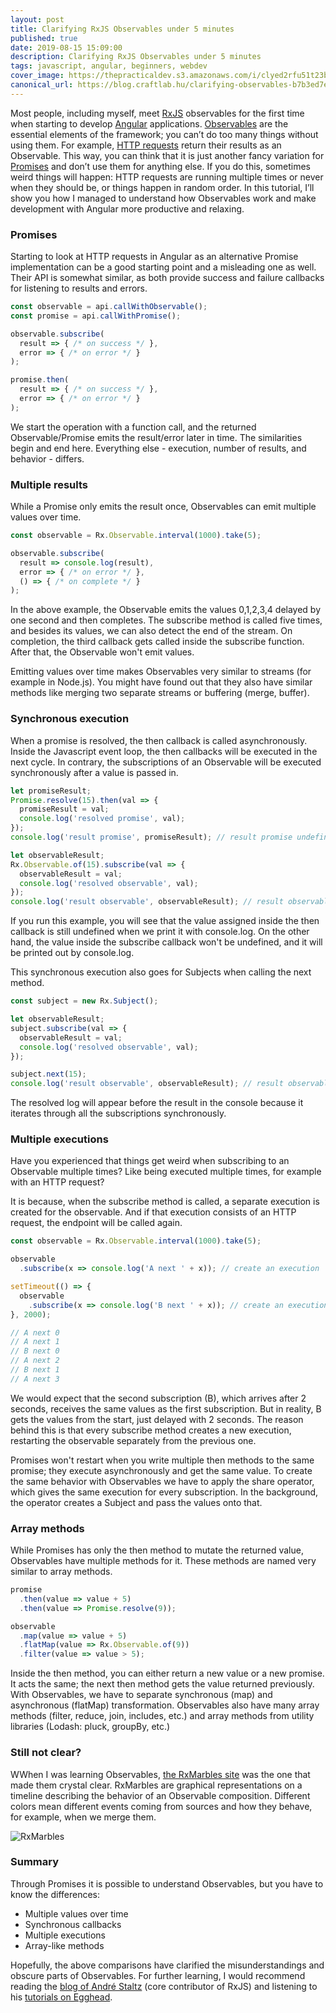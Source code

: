 ```yaml
---
layout: post
title: Clarifying RxJS Observables under 5 minutes
published: true
date: 2019-08-15 15:09:00
description: Clarifying RxJS Observables under 5 minutes
tags: javascript, angular, beginners, webdev
cover_image: https://thepracticaldev.s3.amazonaws.com/i/clyed2rfu51t23bd6mrm.png
canonical_url: https://blog.craftlab.hu/clarifying-observables-b7b3ed7e0a5f
---
```


Most people, including myself, meet [RxJS] observables for the first time when starting to develop [Angular] applications. [Observables] are the essential elements of the framework; you can’t do too many things without using them. For example, [HTTP requests][Angular Http] return their results as an Observable. This way, you can think that it is just another fancy variation for [Promises] and don’t use them for anything else. If you do this, sometimes weird things will happen: HTTP requests are running multiple times or never when they should be, or things happen in random order. In this tutorial, I’ll show you how I managed to understand how Observables work and make development with Angular more productive and relaxing.

### Promises

Starting to look at HTTP requests in Angular as an alternative Promise implementation can be a good starting point and a misleading one as well. Their API is somewhat similar, as both provide success and failure callbacks for listening to results and errors.

```javascript
const observable = api.callWithObservable();
const promise = api.callWithPromise();

observable.subscribe(
  result => { /* on success */ },
  error => { /* on error */ }
);

promise.then(
  result => { /* on success */ },
  error => { /* on error */ }
);
```

We start the operation with a function call, and the returned Observable/Promise emits the result/error later in time. The similarities begin and end here. Everything else - execution, number of results, and behavior - differs.

### Multiple results

While a Promise only emits the result once, Observables can emit multiple values over time.

```javascript
const observable = Rx.Observable.interval(1000).take(5);

observable.subscribe(
  result => console.log(result),
  error => { /* on error */ },
  () => { /* on complete */ }
);
```

In the above example, the Observable emits the values 0,1,2,3,4 delayed by one second and then completes. The subscribe method is called five times, and besides its values, we can also detect the end of the stream. On completion, the third callback gets called inside the subscribe function. After that, the Observable won't emit values.

Emitting values over time makes Observables very similar to streams (for example in Node.js). You might have found out that they also have similar methods like merging two separate streams or buffering (merge, buffer).

### Synchronous execution

When a promise is resolved, the then callback is called asynchronously. Inside the Javascript event loop, the then callbacks will be executed in the next cycle. In contrary, the subscriptions of an Observable will be executed synchronously after a value is passed in.

```javascript
let promiseResult;
Promise.resolve(15).then(val => { 
  promiseResult = val;
  console.log('resolved promise', val);
});
console.log('result promise', promiseResult); // result promise undefined

let observableResult;
Rx.Observable.of(15).subscribe(val => {
  observableResult = val;
  console.log('resolved observable', val);
});
console.log('result observable', observableResult); // result observable 15
```

If you run this example, you will see that the value assigned inside the then callback is still undefined when we print it with console.log. On the other hand, the value inside the subscribe callback won't be undefined, and it will be printed out by console.log.

This synchronous execution also goes for Subjects when calling the next method.

```javascript
const subject = new Rx.Subject();

let observableResult;
subject.subscribe(val => {
  observableResult = val;
  console.log('resolved observable', val);
});

subject.next(15);
console.log('result observable', observableResult); // result observable 15
```

The resolved log will appear before the result in the console because it iterates through all the subscriptions synchronously.

### Multiple executions

Have you experienced that things get weird when subscribing to an Observable multiple times? Like being executed multiple times, for example with an HTTP request?

It is because, when the subscribe method is called, a separate execution is created for the observable. And if that execution consists of an HTTP request, the endpoint will be called again.

```javascript
const observable = Rx.Observable.interval(1000).take(5);

observable
  .subscribe(x => console.log('A next ' + x)); // create an execution

setTimeout(() => {
  observable
    .subscribe(x => console.log('B next ' + x)); // create an execution
}, 2000);

// A next 0
// A next 1
// B next 0
// A next 2
// B next 1
// A next 3
```

We would expect that the second subscription (B), which arrives after 2 seconds, receives the same values as the first subscription. But in reality, B gets the values from the start, just delayed with 2 seconds. The reason behind this is that every subscribe method creates a new execution, restarting the observable separately from the previous one.

Promises won't restart when you write multiple then methods to the same promise; they execute asynchronously and get the same value. To create the same behavior with Observables we have to apply the share operator, which gives the same execution for every subscription. In the background, the operator creates a Subject and pass the values onto that.

### Array methods

While Promises has only the then method to mutate the returned value, Observables have multiple methods for it. These methods are named very similar to array methods.

```javascript
promise
  .then(value => value + 5)
  .then(value => Promise.resolve(9));

observable
  .map(value => value + 5)
  .flatMap(value => Rx.Observable.of(9))
  .filter(value => value > 5);
```

Inside the then method, you can either return a new value or a new promise. It acts the same; the next then method gets the value returned previously. With Observables, we have to separate synchronous (map) and asynchronous (flatMap) transformation. Observables also have many array methods (filter, reduce, join, includes, etc.) and array methods from utility libraries (Lodash: pluck, groupBy, etc.)

### Still not clear?

WWhen I was learning Observables, [the RxMarbles site][RxMarbles] was the one that made them crystal clear. RxMarbles are graphical representations on a timeline describing the behavior of an Observable composition. Different colors mean different events coming from sources and how they behave, for example, when we merge them.

![RxMarbles](https://thepracticaldev.s3.amazonaws.com/i/clyed2rfu51t23bd6mrm.png)

### Summary

Through Promises it is possible to understand Observables, but you have to know the differences:

- Multiple values over time
- Synchronous callbacks
- Multiple executions
- Array-like methods

Hopefully, the above comparisons have clarified the misunderstandings and obscure parts of Observables. For further learning, I would recommend reading the [blog of André Staltz][Andre Staltz] (core contributor of RxJS) and listening to his [tutorials on Egghead][Egghead tutorials].

[RxJS]: https://rxjs-dev.firebaseapp.com
[Observables]: https://rxjs-dev.firebaseapp.com/guide/observable
[Angular]: https://angular.io/
[Promises]: https://developer.mozilla.org/en-US/docs/Web/JavaScript/Reference/Global_Objects/Promise
[Angular Http]: https://angular.io/guide/http
[Andre Staltz]: https://staltz.com/blog.html
[Egghead tutorials]: https://egghead.io/instructors/andre-staltz
[RxMarbles]: https://rxmarbles.com/
